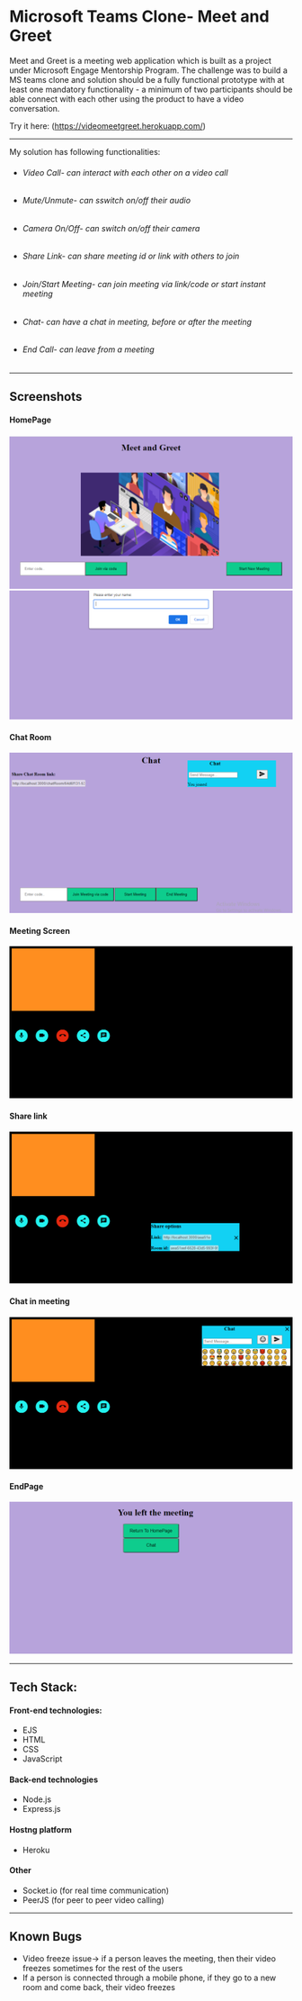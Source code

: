 # Microsoft Teams Clone- Meet and Greet

Meet and Greet is a meeting web application which is built as a project under Microsoft Engage Mentorship Program. The challenge was to build a MS teams clone and solution should be a fully functional prototype with at least one mandatory functionality - a minimum of two participants should be able connect with each other using the product to have a video conversation.

Try it here: (https://videomeetgreet.herokuapp.com/)

--------------------------------------------------------------------------------------------------------------------------------------
My solution has following functionalities:
* ###### Video Call- can interact with each other on a video call
* ###### Mute/Unmute- can sswitch on/off their audio
* ###### Camera On/Off- can switch on/off their camera
* ###### Share Link- can share meeting id or link with others to join 
* ###### Join/Start Meeting- can join meeting via link/code or start instant meeting
* ###### Chat- can have a chat in meeting, before or after the meeting
* ###### End Call- can leave from a meeting

---------------------------------------------------------------------------------------------------------------------------------------

## Screenshots
#### HomePage
<img src="public\screenshots\homepage.png" alt="Homepage">

<img src="public\screenshots\enterName.png">

#### Chat Room
<img src="public\screenshots\ChatRoom.png" alt="chatRoom">

#### Meeting Screen
<img src="public\screenshots\meetingScreen.png" alt="meetingScreen">

#### Share link
<img src="public\screenshots\shareLink.png" alt="share link">

#### Chat in meeting
<img src="public\screenshots\chatIn.png">

#### EndPage
<img src="public\screenshots\endPage.png" alt="end screen">

---------------------------------------------------------------------------------------------------------------------------------------

## Tech Stack:

#### Front-end technologies:

* EJS
* HTML
* CSS
* JavaScript

#### Back-end technologies

* Node.js
* Express.js

#### Hostng platform

* Heroku

#### Other

* Socket.io (for real time communication)
* PeerJS (for peer to peer video calling)

---------------------------------------------------------------------------------------------------------------------------------------

## Known Bugs
* Video freeze issue-> if a person leaves the meeting, then their video freezes sometimes for the rest of the users
* If a person is connected through a mobile phone, if they go to a new room and come back, their video freezes
